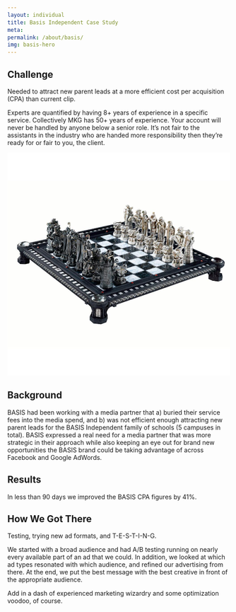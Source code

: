 ```yaml
---
layout: individual
title: Basis Independent Case Study
meta:
permalink: /about/basis/
img: basis-hero
---
```


<section id="intro">
  <div class="container">
    <div class="row">
      <div class="col-md-7 col-sm-12">
        <div class="block">
          <div class="section-title">
            <h2>Challenge</h2>
            <p>Needed to attract new parent leads at a more efficient cost per acquisition (CPA) than current clip.</p>
          </div>
          <p>Experts are quantified by having 8+ years of experience in a specific service. Collectively MKG has 50+ years of experience. Your account will never be handled by anyone below a senior role. It’s not fair to the assistants in the industry who are handed more responsibility then they’re ready for or fair to you, the client.</p>
        </div>
      </div><!-- .col-md-7 close -->
      <div class="col-md-5 col-sm-12">
        <div class="block">
          <img src="/img/casestudy-challenge-img.jpg" alt="Img">
        </div>
      </div><!-- .col-md-5 close -->
    </div>
  </div>
</section>

<section id="feature" class="case-study-background" style ="background-image: url(/img/basis-background.jpg);">
  <div class="container">
    <div class="row">
      <div class="col-md-6 col-md-offset-6">
        <h2>Background</h2>
        <p> BASIS had been working with a media partner that a) buried their service fees into the media spend, and b) was not efficient enough attracting new parent leads for the BASIS Independent family of schools (5 campuses in total). BASIS expressed a real need for a media partner that was more strategic in their approach while also keeping an eye out for brand new opportunities the BASIS brand could be taking advantage of across Facebook and Google AdWords.</p>
      </div>
    </div>
  </div>
</section>

<section id="call-to-action">
  <div class="container">
    <div class="row">
      <div class="col-md-12">
        <div class="block">
          <h2>Results</h2>
          <p>In less than 90 days we improved the BASIS CPA figures by 41%.</p>
        </div>
      </div>
    </div>
  </div>
</section>

<section id="intro">
  <div class="container">
    <div class="row">
      <div class="col-md-7 col-sm-12">
        <div class="block">
          <h2>How We Got There</h2>
          <p>Testing, trying new ad formats, and T-E-S-T-I-N-G.</p>
          <p>We started with a broad audience and had A/B testing running on nearly every available part of an ad that we could. In addition, we looked at which ad types resonated with which audience, and refined our advertising from there. At the end, we put the best message with the best creative in front of the appropriate audience.</p>
          <p>Add in a dash of experienced marketing wizardry and some optimization voodoo, of course.</p>
          </div>
      </div>
    </div>
  </div>
</section>
